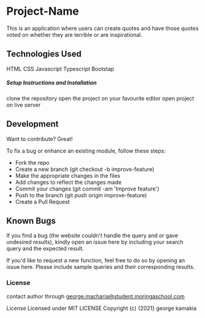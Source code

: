 # Project-Name

This is an application where users can create quotes and have those quotes voted on whether they are terrible or are inspirational.


## Technologies Used

HTML
CSS
Javascript
Typescript
Bootstap

##### Setup Instructions and Installation

clone the repository
open the project on your favourite editor
open project on live server


## Development

Want to contribute? Great!

To fix a bug or enhance an existing module, follow these steps:
- Fork the repo
- Create a new branch (git checkout -b improve-feature)
- Make the appropriate changes in the files
- Add changes to reflect the changes made
- Commit your changes (git commit -am 'Improve feature')
- Push to the branch (git push origin improve-feature)
- Create a Pull Request


## Known Bugs

If you find a bug (the website couldn't handle the query and or gave undesired results), kindly open an issue here by including your search query and the expected result.

If you'd like to request a new function, feel free to do so by opening an issue here. Please include sample queries and their corresponding results.


### License

contact author through george.macharia@student.moringaschool.com

License
Licensed under MIT LICENSE Copyright (c) {2021} george kamakia
